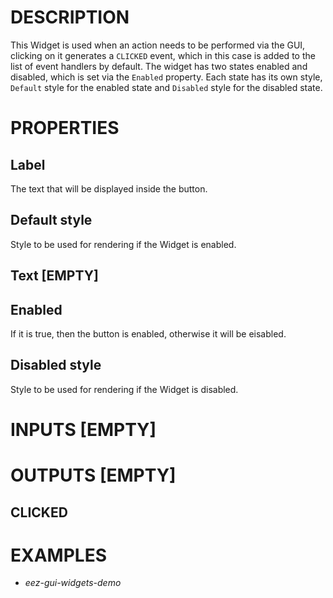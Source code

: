 # DESCRIPTION

This Widget is used when an action needs to be performed via the GUI, clicking on it generates a `CLICKED` event, which in this case is added to the list of event handlers by default. The widget has two states enabled and disabled, which is set via the `Enabled` property. Each state has its own style, `Default` style for the enabled state and `Disabled` style for the disabled state.

# PROPERTIES

## Label

The text that will be displayed inside the button.

## Default style

Style to be used for rendering if the Widget is enabled.

## Text [EMPTY]


## Enabled

If it is true, then the button is enabled, otherwise it will be eisabled.

## Disabled style

Style to be used for rendering if the Widget is disabled.

# INPUTS [EMPTY]

# OUTPUTS [EMPTY]

## CLICKED

# EXAMPLES

* _eez-gui-widgets-demo_
